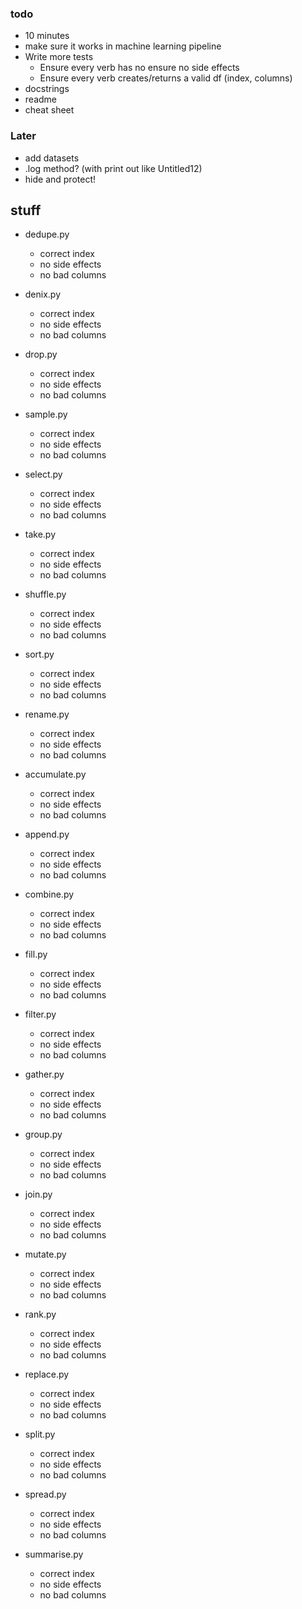 ### todo

- 10 minutes
- make sure it works in machine learning pipeline
- Write more tests
    - Ensure every verb has no ensure no side effects
    - Ensure every verb creates/returns a valid df (index, columns)
- docstrings
- readme
- cheat sheet

### Later

- add datasets
- .log method? (with print out like Untitled12)
- hide and protect!

## stuff

- dedupe.py
    - correct index
    - no side effects
    - no bad columns
- denix.py
    - correct index
    - no side effects
    - no bad columns
- drop.py
    - correct index
    - no side effects
    - no bad columns
- sample.py
    - correct index
    - no side effects
    - no bad columns
- select.py
    - correct index
    - no side effects
    - no bad columns
- take.py
    - correct index
    - no side effects
    - no bad columns
- shuffle.py
    - correct index
    - no side effects
    - no bad columns
- sort.py
    - correct index
    - no side effects
    - no bad columns
- rename.py
    - correct index
    - no side effects
    - no bad columns




- accumulate.py
    - correct index
    - no side effects
    - no bad columns
- append.py
    - correct index
    - no side effects
    - no bad columns
- combine.py
    - correct index
    - no side effects
    - no bad columns
- fill.py
    - correct index
    - no side effects
    - no bad columns
- filter.py
    - correct index
    - no side effects
    - no bad columns
- gather.py
    - correct index
    - no side effects
    - no bad columns
- group.py
    - correct index
    - no side effects
    - no bad columns
- join.py
    - correct index
    - no side effects
    - no bad columns
- mutate.py
    - correct index
    - no side effects
    - no bad columns
- rank.py
    - correct index
    - no side effects
    - no bad columns
- replace.py
    - correct index
    - no side effects
    - no bad columns
- split.py
    - correct index
    - no side effects
    - no bad columns
- spread.py
    - correct index
    - no side effects
    - no bad columns
- summarise.py
    - correct index
    - no side effects
    - no bad columns
